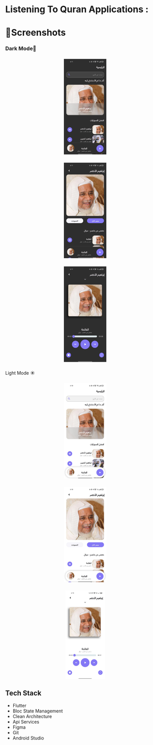 <h1 align="left">Listening To Quran Applications :</h1>

###

<h1 align="left">📱Screenshots</h1>

###

<h3 align="left">Dark Mode🌙</h3>

###
<tr>
<div align="center">
  <img height="300" src="https://github.com/saeedahmed725/astama_quran/blob/main/assets/screenshots/1%20dark.jpg?raw=true"  />
</div>

###

<div align="center">
  <img height="300" src="https://github.com/saeedahmed725/astama_quran/blob/main/assets/screenshots/2%20dark.jpg?raw=true"  />
</div>

###

<div align="center">
  <img height="300" src="https://github.com/saeedahmed725/astama_quran/blob/main/assets/screenshots/3%20dark.jpg?raw=true"  />
</div>

###
</tr>
<tr>

<p align="left">Light Mode ☀️</p>

###

<div align="center">
  <img  height="300" src="https://github.com/saeedahmed725/astama_quran/blob/main/assets/screenshots/1%20light.jpg?raw=true"  />
</div>

###

<div align="center">
  <img height="300" src="https://github.com/saeedahmed725/astama_quran/blob/main/assets/screenshots/2%20light.jpg?raw=true"  />
</div>

###

<div align="center">
  <img height="278" src="https://github.com/saeedahmed725/astama_quran/blob/main/assets/screenshots/3%20light.jpg?raw=true"  />
</div>
</tr>

###

<h2 align="left">Tech Stack</h2>

- Flutter
- Bloc State Management
- Clean Architecture
- Api Services 
- Figma
- Git
- Android Studio
